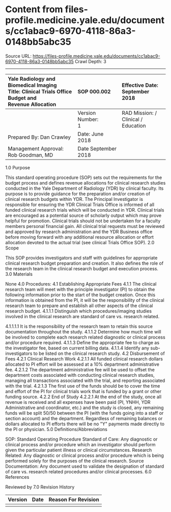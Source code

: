 # Content from files-profile.medicine.yale.edu/documents/cc1abac9-6970-4118-86a3-0148bb5abc35

Source URL: https://files-profile.medicine.yale.edu/documents/cc1abac9-6970-4118-86a3-0148bb5abc35
Crawl Depth: 3

---

| Yale Radiology and Biomedical Imaging <br> Title: Clinical Trials Office Budget and <br> Revenue Allocation | SOP 000.002 | Effective Date: <br> September 2018 |
| :-- | :-- | :-- |
|  | Version Number: <br> 1 | RAD Mission: / Clinical / <br> Education |
| Prepared By: Dan Crawley | Date: June 2018 |  |
| Management Approval: Rob Goodman, MD | Date September 2018 |  |

1.0 Purpose

This standard operating procedure (SOP) sets out the requirements for the budget process and defines revenue allocations for clinical research studies conducted in the Yale Department of Radiology (YDR) by clinical faculty. Its purpose is to provide guidance for the preparation and/or creation of clinical research budgets within YDR. The Principal Investigator is responsible for ensuring the YDR Clinical Trials Office is informed of all funded clinical research trials which will be conducted in YDR. Clinical trials are encouraged as a potential source of scholarly output which may prove helpful for promotion. Clinical trials should not be undertaken for a faculty members personal financial gain. All clinical trial requests must be reviewed and approved by research administration and the YDR Business office before moving forward with any additional resource allocation or effort allocation devoted to the actual trial (see clinical Trials Office SOP).
2.0 Scope

This SOP provides investigators and staff with guidelines for appropriate clinical research budget preparation and creation. It also defines the role of the research team in the clinical research budget and execution process.
3.0 Materials

None
4.0 Procedures:
4.1 Establishing Appropriate Fees
4.1.1 The clinical research team will meet with the principle investigator (PI) to obtain the following information prior to the start of the budget creation. Once this information is obtained from the PI, it will be the responsibility of the clinical research team to prepare and establish all other aspects of the clinical research budget.
4.1.1.1 Distinguish which procedures/imaging studies involved in the clinical research are standard of care vs. research related.

4.1.1.1.1 It is the responsibility of the research team to retain this source documentation throughout the study.
4.1.1.2 Determine how much time will be involved to complete each research related diagnostic or clinical process and/or procedure required.
4.1.1.3 Define the appropriate fee to charge as the investigator fee, based on current billing data.
4.1.1.4 Identify any sub-investigators to be listed on the clinical research study.
4.2 Disbursement of Fees
4.2.1 Clinical Research Work
4.2.1.1 All funded clinical research dollars allocated to PI effort will be assessed at a $10 \%$ department administrative fee.
4.2.1.2 The department administrative fee will be used to offset the department costs associated with conducting clinical research studies, managing all transactions associated with the trial, and reporting associated with the trial.
4.2.1.3 The first use of the funds should be to cover the time and effort of the PI for clinical trials work that is funded by a grant or other funding source.
4.2.2 End of Study
4.2.2.1 At the end of the study, once all revenue is received and all expenses have been paid (PI, YNHH, YDR Administrative and coordinator, etc.) and the study is closed, any remaining funds will be split 50/50 between the PI (with the funds going into a staff or section account) and the department. Regardless of remaining balances or dollars allocated to PI efforts there will be no "Y" payments made directly to the PI or physician.
5.0 Definitions/Abbreviations

SOP: Standard Operating Procedure
Standard of Care: Any diagnostic or clinical process and/or procedure which an investigator should perform given the particular patient illness or clinical circumstances.
Research Related: Any diagnostic or clinical process and/or procedure which is being performed solely for the purposes of the clinical research.
Source Documentation: Any document used to validate the designation of standard of care vs. research related procedures and/or clinical processes.
6.0 References

Reviewed by
7.0 Revision History

| Version | Date | Reason For Revision |
| :-- | :-- | :-- |
|  |  |  |